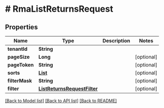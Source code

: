 # # RmaListReturnsRequest


## Properties 


Name | Type | Description | Notes
------------ | ------------- | ------------- | -------------
**tenantId**| **String** |   |
**pageSize**| **Long** |   | [optional]
**pageToken**| **String** |   | [optional]
**sorts**| [**List<RmaListReturnsRequestSort>**](RmaListReturnsRequestSort.md) |   | [optional]
**filterMask**| **String** |   | [optional]
**filter**| [**ListReturnsRequestFilter**](ListReturnsRequestFilter.md) |   | [optional]


[[Back to Model list]](../../README.md#models) [[Back to API list]](../../README.md#endpoints) [[Back to README]](../../README.md)

